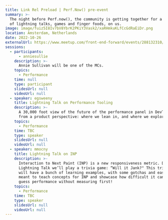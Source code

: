 ```yaml
---
title: Link Rel Preload | Perf.Now() pre-event
summary: >-
  The night before Perf.now(), the community is getting together for a night
  of lightning talks, games and finger foods, on us.
image: image/fuiz5I8Iv7bV8YbrK2PKiY3Vask2/xaRHmkuKLfCcGdRaEiDr.png
location: Amsterdam, Netherlands
date: 2022-10-26
externalUrl: https://www.meetup.com/front-end-forward/events/288132310/
sessions:
  - participants:
      - anniesullie
    description: >-
      Annie Sullivan will be one of the MCs.
    topics:
      - Performance
    time: null
    type: participant
    slidesUrl: null
    videoUrl: null
  - speaker: egsweeny
    title: Lightning Talk on Performance Tooling
    description: >-
      A 30,000 foot view of the future of the performance panel in DevTools
      from a product perspective: where we lean in, and where we explore.
    topics:
      - Performance
    time: TBC
    type: speaker
    slidesUrl: null
    videoUrl: null
  - speaker: mmocny
    title: Lightning Talk on INP
    description: >-
      Interaction to Next Paint (INP) is a new responsiveness metric. During this
      Lightning Talk we’ll play a trivia game: “Will it Jank?" This trivia game
      will have a bunch of learning examples, with some gotchas and easter eggs,
      meant to teach concepts for INP and showcase how difficult it can be to
      guess performance without measuring first!
    topics:
      - Performance
    time: TBC
    type: speaker
    slidesUrl: null
    videoUrl: null
---
```

